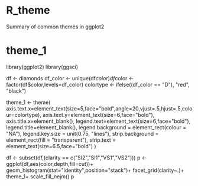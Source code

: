 # R_theme
Summary of common themes in ggplot2

# theme_1


library(ggplot2)
library(ggsci)

df <- diamonds
df_color <- unique(df$color)
df$color <- factor(df$color,levels=df_color)
colortype <- ifelse((df_color == "D"), "red", "black")

theme_1 <- 
  theme(
    axis.text.x=element_text(size=5,face="bold",angle=20,vjust=.5,hjust=.5,colour=colortype),
    axis.text.y=element_text(size=6,face="bold"),
    axis.title.x=element_blank(),
    legend.text=element_text(size=6,face="bold"),
    legend.title=element_blank(),
    legend.background = element_rect(colour = "NA"),
    legend.key.size = unit(0.75, "lines"),
    strip.background = element_rect(fill = "transparent"),
    strip.text = element_text(size=6.5,face="bold") 
    )

df <- subset(df,(clarity == c("SI2","SI1","VS1","VS2")))
p <-  ggplot(df,aes(color,depth,fill=cut))+
      geom_histogram(stat="identity",position="stack")+
      facet_grid(clarity~.)+
      theme_1+
      scale_fill_nejm()
p
